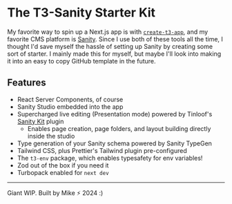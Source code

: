 # The T3-Sanity Starter Kit

My favorite way to spin up a Next.js app is with [`create-t3-app`](https://create.t3.gg), and my favorite CMS platform is [Sanity](https://sanity.io). Since I use both of these tools all the time, I thought I'd save myself the hassle of setting up Sanity by creating some sort of starter. I mainly made this for myself, but maybe I'll look into making it into an easy to copy GitHub template in the future.

## Features

* React Server Components, of course
* Sanity Studio embedded into the app
* Supercharged live editing (Presentation mode) powered by Tinloof's [Sanity Kit](https://github.com/tinloof/sanity-kit/tree/main/packages/sanity-studio) plugin
  * Enables page creation, page folders, and layout building directly inside the studio
* Type generation of your Sanity schema powered by Sanity TypeGen
* Tailwind CSS, plus Prettier's Tailwind plugin pre-configured
* The `t3-env` package, which enables typesafety for env variables!
* Zod out of the box if you need it
* Turbopack enabled for `next dev`

***

Giant WIP. Built by Mike ⚡️ 2024 :)

